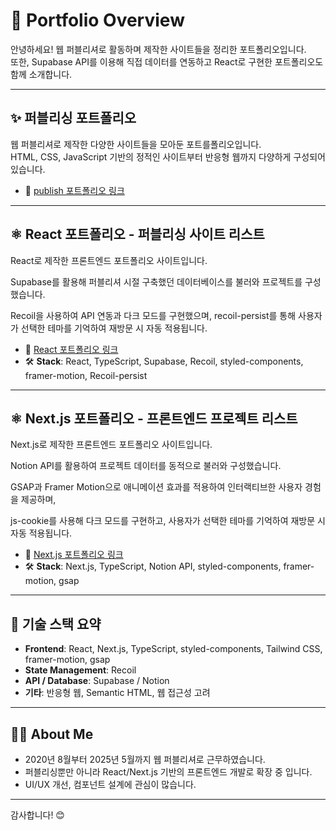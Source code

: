 # 📁 Portfolio Overview

안녕하세요! 웹 퍼블리셔로 활동하며 제작한 사이트들을 정리한 포트폴리오입니다.  
또한, Supabase API를 이용해 직접 데이터를 연동하고 React로 구현한 포트폴리오도 함께 소개합니다.

---

## ✨ 퍼블리싱 포트폴리오

웹 퍼블리셔로 제작한 다양한 사이트들을 모아둔 포트를폴리오입니다.  
HTML, CSS, JavaScript 기반의 정적인 사이트부터 반응형 웹까지 다양하게 구성되어 있습니다.

- 🔗 [publish 포트폴리오 링크](https://portfolio-publisher.vercel.app/)  

---

## ⚛️ React 포트폴리오 - 퍼블리싱 사이트 리스트

React로 제작한 프론트엔드 포트폴리오 사이트입니다.

Supabase를 활용해 퍼블리셔 시절 구축했던 데이터베이스를 불러와 프로젝트를 구성했습니다.

Recoil을 사용하여 API 연동과 다크 모드를 구현했으며, recoil-persist를 통해 사용자가 선택한 테마를 기억하여 재방문 시 자동 적용됩니다.


- 🔗 [React 포트폴리오 링크](https://portfolio-goodaseuls-projects.vercel.app/)  
- 🛠 **Stack**: React, TypeScript, Supabase, Recoil, styled-components, framer-motion, Recoil-persist

---

## ⚛️ Next.js 포트폴리오 - 프론트엔드 프로젝트 리스트

Next.js로 제작한 프론트엔드 포트폴리오 사이트입니다.

Notion API를 활용하여 프로젝트 데이터를 동적으로 불러와 구성했습니다.

GSAP과 Framer Motion으로 애니메이션 효과를 적용하여 인터랙티브한 사용자 경험을 제공하며,

js-cookie를 사용해 다크 모드를 구현하고, 사용자가 선택한 테마를 기억하여 재방문 시 자동 적용됩니다.


- 🔗 [Next.js 포트폴리오 링크](https://portfolio-goodaseuls-projects.vercel.app/)  
- 🛠 **Stack**: Next.js, TypeScript, Notion API, styled-components, framer-motion, gsap

---

## 📌 기술 스택 요약

- **Frontend**: React, Next.js, TypeScript, styled-components, Tailwind CSS, framer-motion, gsap
- **State Management**: Recoil
- **API / Database**: Supabase / Notion
- **기타**: 반응형 웹, Semantic HTML, 웹 접근성 고려

---

## 🙋‍♀️ About Me

- 2020년 8월부터 2025년 5월까지 웹 퍼블리셔로 근무하였습니다. 
- 퍼블리싱뿐만 아니라 React/Next.js 기반의 프론트엔드 개발로 확장 중 입니다.
- UI/UX 개선, 컴포넌트 설계에 관심이 많습니다.

---

감사합니다! 😊
